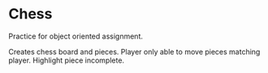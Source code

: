 # Chess

Practice for object oriented assignment.

Creates chess board and pieces.
Player only able to move pieces matching player.
Highlight piece incomplete.
